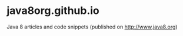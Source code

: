 java8org.github.io
==================

Java 8 articles and code snippets (published on http://www.java8.org)
